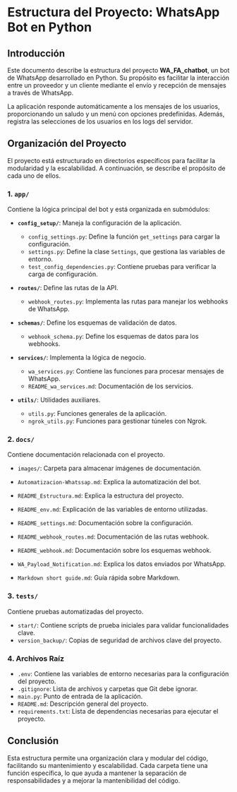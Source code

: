 # Estructura del Proyecto: WhatsApp Bot en Python

## Introducción
Este documento describe la estructura del proyecto **WA_FA_chatbot**, un bot de WhatsApp desarrollado en Python. Su propósito es facilitar la interacción entre un proveedor y un cliente mediante el envío y recepción de mensajes a través de WhatsApp.

La aplicación responde automáticamente a los mensajes de los usuarios, proporcionando un saludo y un menú con opciones predefinidas. Además, registra las selecciones de los usuarios en los logs del servidor.

## Organización del Proyecto
El proyecto está estructurado en directorios específicos para facilitar la modularidad y la escalabilidad. A continuación, se describe el propósito de cada uno de ellos.

### 1. `app/`
Contiene la lógica principal del bot y está organizada en submódulos:

- **`config_setup/`**: Maneja la configuración de la aplicación.
  - `config_settings.py`: Define la función `get_settings` para cargar la configuración.
  - `settings.py`: Define la clase `Settings`, que gestiona las variables de entorno.
  - `test_config_dependencies.py`: Contiene pruebas para verificar la carga de configuración.


- **`routes/`**: Define las rutas de la API.
  - `webhook_routes.py`: Implementa las rutas para manejar los webhooks de WhatsApp.

- **`schemas/`**: Define los esquemas de validación de datos.
  - `webhook_schema.py`: Define los esquemas de datos para los webhooks.

- **`services/`**: Implementa la lógica de negocio.
  - `wa_services.py`: Contiene las funciones para procesar mensajes de WhatsApp.
  - `README_wa_services.md`: Documentación de los servicios.

- **`utils/`**: Utilidades auxiliares.
  - `utils.py`: Funciones generales de la aplicación.
  - `ngrok_utils.py`: Funciones para gestionar túneles con Ngrok.

### 2. `docs/`
Contiene documentación relacionada con el proyecto.
- `images/`: Carpeta para almacenar imágenes de documentación.
- `Automatizacion-Whatssap.md`: Explica la automatización del bot.
- `README_Estructura.md`: Explica la estructura del proyecto.
- `README_env.md`: Explicación de las variables de entorno utilizadas.
- `README_settings.md`: Documentación sobre la configuración.
- `README_webhook_routes.md`: Documentación de las rutas webhook.
- `README_webhook.md`: Documentación sobre los esquemas webhook.

- `WA_Payload_Notification.md`: Explica los datos enviados por WhatsApp.
- `Markdown short guide.md`: Guía rápida sobre Markdown.

### 3. `tests/`
Contiene pruebas automatizadas del proyecto.
- `start/`: Contiene scripts de prueba iniciales para validar funcionalidades clave.
- `version_backup/`: Copias de seguridad de archivos clave del proyecto.

### 4. Archivos Raíz
- `.env`: Contiene las variables de entorno necesarias para la configuración del proyecto.
- `.gitignore`: Lista de archivos y carpetas que Git debe ignorar.
- `main.py`: Punto de entrada de la aplicación.
- `README.md`: Descripción general del proyecto.
- `requirements.txt`: Lista de dependencias necesarias para ejecutar el proyecto.

## Conclusión
Esta estructura permite una organización clara y modular del código, facilitando su mantenimiento y escalabilidad. Cada carpeta tiene una función específica, lo que ayuda a mantener la separación de responsabilidades y a mejorar la mantenibilidad del código.

